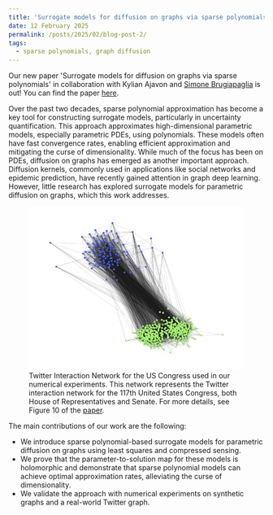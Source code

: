```yaml
---
title: 'Surrogate models for diffusion on graphs via sparse polynomials'
date: 12 February 2025
permalink: /posts/2025/02/blog-post-2/
tags:
  - sparse polynomials, graph diffusion
---
```

Our new paper 'Surrogate models for diffusion on graphs via sparse polynomials' in collaboration with Kylian Ajavon and <a href="https://sites.google.com/view/paglia/home" target="_blank">Simone Brugiapaglia</a> is out! You can find the paper <a href="https://arxiv.org/abs/2502.06595" target="_blank">here</a>.

Over the past two decades, sparse polynomial approximation has become a key tool for constructing surrogate models, particularly in uncertainty quantification. This approach approximates high-dimensional parametric models, especially parametric PDEs, using polynomials. These models often have fast convergence rates, enabling efficient approximation and mitigating the curse of dimensionality. While much of the focus has been on PDEs, diffusion on graphs has emerged as another important approach. Diffusion kernels, commonly used in applications like social networks and epidemic prediction, have recently gained attention in graph deep learning. However, little research has explored surrogate models for parametric diffusion on graphs, which this work addresses.
<figure>
<img alt="Alt text" src="/images/twitter_comms.png"><figcaption>Twitter Interaction Network for the US Congress used in our numerical experiments. This network represents the Twitter interaction network for the 117th United States Congress, both House of Representatives and Senate. For more details, see Figure 10 of the <a href="https://arxiv.org/abs/2502.06595" target="_blank">paper</a>.</figcaption></figure>

The main contributions of our work are the following:

* We introduce sparse polynomial-based surrogate models for parametric diffusion on graphs using least squares and compressed sensing.
* We prove that the parameter-to-solution map for these models is holomorphic and demonstrate that sparse polynomial models can achieve optimal approximation rates, alleviating the curse of dimensionality.
* We validate the approach with numerical experiments on synthetic graphs and a real-world Twitter graph.



